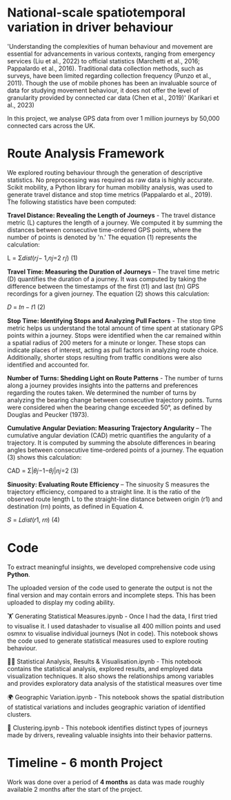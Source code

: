 # National-scale spatiotemporal variation in driver behaviour

'Understanding the complexities of human behaviour and movement are essential for advancements in various contexts, ranging from emergency services (Liu et al., 2022) to official statistics (Marchetti et al., 2016; Pappalardo et al., 2016). Traditional data collection methods, such as surveys, have been limited regarding collection frequency (Punzo et al., 2011). Though the use of mobile phones has been an invaluable source of data for studying movement behaviour, it does not offer the level of granularity provided by connected car data (Chen et al., 2019)' (Karikari et al., 2023)

In this project, we analyse GPS data from over 1 million journeys by 50,000 connected cars across the UK.


# Route Analysis Framework

We explored routing behaviour through the generation of descriptive statistics. No preprocessing was required as raw data is highly accurate. Scikit mobility, a Python library for human mobility analysis, was used to generate travel distance and stop time metrics (Pappalardo et al., 2019). The following statistics have been computed:

**Travel Distance: Revealing the Length of Journeys** - The travel distance metric (L) captures the length of a journey. We computed it by summing the distances between consecutive time-ordered GPS points, where the number of points is denoted by 'n.' The equation (1) represents the calculation:

L = Σ𝑑𝑖𝑠𝑡(𝑟𝑗− 1,𝑛𝑗=2 𝑟𝑗) (1)

**Travel Time: Measuring the Duration of Journeys** – The travel time metric (D) quantifies the duration of a journey. It was computed by taking the difference between the timestamps of the first (t1) and last (tn) GPS recordings for a given journey. The equation (2) shows this calculation:

𝐷 = 𝑡𝑛 − 𝑡1 (2)

**Stop Time: Identifying Stops and Analyzing Pull Factors** - The stop time metric helps us understand the total amount of time spent at stationary GPS points within a journey. Stops were identified when the car remained within a spatial radius of 200 meters for a minute or longer. These stops can indicate places of interest, acting as pull factors in analyzing route choice. Additionally, shorter stops resulting from traffic conditions were also identified and accounted for.

**Number of Turns: Shedding Light on Route Patterns** - The number of turns along a journey provides insights into the patterns and preferences regarding the routes taken. We determined the number of turns by analyzing the bearing change between consecutive trajectory points. Turns were considered when the bearing change exceeded 50°, as defined by Douglas and Peucker (1973).

**Cumulative Angular Deviation: Measuring Trajectory Angularity** – The cumulative angular deviation (CAD) metric quantifies the angularity of a trajectory. It is computed by summing the absolute differences in bearing angles between consecutive time-ordered points of a journey. The equation (3) shows this calculation:

CAD = Σ|𝜃𝑗−1−𝜃𝑗|𝑛𝑗=2 (3)

**Sinuosity: Evaluating Route Efficiency** – The sinuosity S measures the trajectory efficiency, compared to a straight line. It is the ratio of the observed route length L to the straight-line distance between origin (r1) and destination (rn) points, as defined in Equation 4.

𝑆 = 𝐿𝑑𝑖𝑠𝑡(𝑟1, 𝑟𝑛) (4)

# Code
To extract meaningful insights, we developed comprehensive code using **Python**.

The uploaded version of the code used to generate the output is not the final version and may contain errors and incomplete steps. This has been uploaded to display my coding ability.

🏋 Generating Statistical Measures.ipynb - Once I had the data, I first tried to visualise it. I used datashader to visualise all 400 million points and used osmnx to visualise individual journeys (Not in code). 
This notebook shows the code used to generate statistical measures used to explore routing behaviour.

🏊‍♂️ Statistical Analysis, Results & Visualisation.ipynb - This notebook contains the statistical analysis, explored results, and employed data visualization techniques. It also shows the relationships among variables and provides exploratory data analysis of the statistical measures over time

🌍 Geographic Variation.ipynb - This notebook shows the spatial distribution of statistical variations and includes geographic variation of identified clusters. 

🥤 Clustering.ipynb - This notebook identifies distinct types of journeys made by drivers, revealing valuable insights into their behavior patterns.

# Timeline - 6 month Project 
Work was done over a period of **4 months** as data was made roughly available 2 months after the start of the project. 
